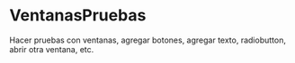 # VentanasPruebas

Hacer pruebas con ventanas, agregar botones, agregar texto, radiobutton, abrir otra ventana, etc.
